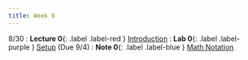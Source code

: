 ```yaml
---
title: Week 0
---
```


8/30
: **Lecture 0**{: .label .label-red } [Introduction](https://docs.google.com/presentation/d/1T-uya19XGRUXPIEuoQvY48g92J0GbQVw_5oUcaDjDZc/edit?usp=sharing)
: **Lab 0**{: .label .label-purple } [Setup](https://datahub.berkeley.edu/hub/user-redirect/git-pull?repo=https%3A%2F%2Fgithub.com%2FCodebreakingAtCal%2FCodebreakingLabs&urlpath=tree%2FCodebreakingLabs%2FLab0%2Flab00.ipynb&branch=master) (Due 9/4)
: **Note 0**{: .label .label-blue } [Math Notation](https://codebreakingatcal.org/assets/notes/note0.pdf)
